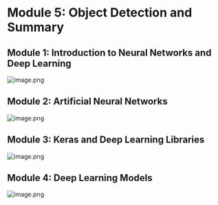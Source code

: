 

# Module 5: Object Detection and Summary
## Module 1: Introduction to Neural Networks and Deep Learning
![image.png](https://prod-files-secure.s3.us-west-2.amazonaws.com/03e82b26-cccb-4906-bb56-adabcbdc0655/a8d40bcb-c482-4026-8872-311e16b2dc63/image.png?X-Amz-Algorithm=AWS4-HMAC-SHA256&X-Amz-Content-Sha256=UNSIGNED-PAYLOAD&X-Amz-Credential=ASIAZI2LB466VBNU67DD%2F20250205%2Fus-west-2%2Fs3%2Faws4_request&X-Amz-Date=20250205T171301Z&X-Amz-Expires=3600&X-Amz-Security-Token=IQoJb3JpZ2luX2VjEDAaCXVzLXdlc3QtMiJHMEUCIHddOt8AzYeNUKl%2FULB3fXwJh3QV%2BHvta7zAvOvIVXYrAiEAkShVgAlZJP%2BnkoLnbesqG0c6d5Sha2o4Q4KGF%2Fa%2BcQcq%2FwMISRAAGgw2Mzc0MjMxODM4MDUiDAAwY96R5pfTrFv1qCrcA7IIGAYte6JFq9D%2FxOacditQfZr8K7AyQG0UcXr%2Fxe1Kx5gH%2BSPGWPQvoVDWB4%2F6vU4hHgur%2F8DHGBl5kOCEkaJFwP7dZrgeEQ7AzvwHvDJXyHSuelI1VJNsb7qBd%2B6Vkj3oPGmEw0AdGwAR3b%2FXvLVjJ4c60zkdj1GAmbxdQi%2BeWnUxfHwQYNQIATBYdZ2uIQEkU5ojQ3M0q8yD1SfezV17UBouVFhQgLn7ypba1t%2FVdAYiZNa4voE1yyYK6OY3X8YgEL0UF%2Bdhd8E2gsfTazaRHt56XYVTOlxcFUPE%2F5yoOWMXT7ucD8Y%2BqNuiN0qESB1YhYGKsgQiV%2FXQHx3SmwTeHYHn7PFbjcx3ZRx1sRzCcE3iYAOIXihVt0IGS9ub2ngmSdpnFjCZLouab%2BVfUNO8316R2ozu8y9dF5s9biRqj2i3qstYJMM9QH1n9ys4r3ABhI8Umd47PinGmXaorjbp8UdfE7ZgnNwBkqFj2TmRKZcqfE8ogZ%2FZNZ1AG1cmIY%2Bg7%2BbDrtC1q1JsaEdLbEoas0P%2BaIW7qiOALVCQFsbEuI9dfooRb8ZtSIb5P0ZfzipkO8OWZRX002ib8lILM7HOQuYc48VOO%2BUi3EcGnddPCAibjGDUMBr%2FzbokMOqdjr0GOqUBrPMuaK5PAgRqyebMW%2BvFVuNE5Lp%2FWW3I%2FW2cdkM%2FWt0O%2B7OSnu%2B8yMlwy79DRJbUMSuirEpehbJvqFoCIw1Qjknaa6Sf%2Bc20vby5ai95%2Fe4SViXfYCB5Qy3WdKO5Y5muH20e2BmDNNFO24oxYY%2FGUMdu0npIB%2BkANGcOQnLAHPF%2FByDyj4a%2BJJvmmifzfJCl0cRyzgriGumH2WJjUCBqlureOkVv&X-Amz-Signature=3a975283b46aa407f8b6ebabc258ad0d2e7b13d33a5a2490cb2b8db53d9b3454&X-Amz-SignedHeaders=host&x-id=GetObject)
## Module 2: Artificial Neural Networks
![image.png](https://prod-files-secure.s3.us-west-2.amazonaws.com/03e82b26-cccb-4906-bb56-adabcbdc0655/5157ca89-62da-41d9-a98f-6432b71047a9/image.png?X-Amz-Algorithm=AWS4-HMAC-SHA256&X-Amz-Content-Sha256=UNSIGNED-PAYLOAD&X-Amz-Credential=ASIAZI2LB466VBNU67DD%2F20250205%2Fus-west-2%2Fs3%2Faws4_request&X-Amz-Date=20250205T171301Z&X-Amz-Expires=3600&X-Amz-Security-Token=IQoJb3JpZ2luX2VjEDAaCXVzLXdlc3QtMiJHMEUCIHddOt8AzYeNUKl%2FULB3fXwJh3QV%2BHvta7zAvOvIVXYrAiEAkShVgAlZJP%2BnkoLnbesqG0c6d5Sha2o4Q4KGF%2Fa%2BcQcq%2FwMISRAAGgw2Mzc0MjMxODM4MDUiDAAwY96R5pfTrFv1qCrcA7IIGAYte6JFq9D%2FxOacditQfZr8K7AyQG0UcXr%2Fxe1Kx5gH%2BSPGWPQvoVDWB4%2F6vU4hHgur%2F8DHGBl5kOCEkaJFwP7dZrgeEQ7AzvwHvDJXyHSuelI1VJNsb7qBd%2B6Vkj3oPGmEw0AdGwAR3b%2FXvLVjJ4c60zkdj1GAmbxdQi%2BeWnUxfHwQYNQIATBYdZ2uIQEkU5ojQ3M0q8yD1SfezV17UBouVFhQgLn7ypba1t%2FVdAYiZNa4voE1yyYK6OY3X8YgEL0UF%2Bdhd8E2gsfTazaRHt56XYVTOlxcFUPE%2F5yoOWMXT7ucD8Y%2BqNuiN0qESB1YhYGKsgQiV%2FXQHx3SmwTeHYHn7PFbjcx3ZRx1sRzCcE3iYAOIXihVt0IGS9ub2ngmSdpnFjCZLouab%2BVfUNO8316R2ozu8y9dF5s9biRqj2i3qstYJMM9QH1n9ys4r3ABhI8Umd47PinGmXaorjbp8UdfE7ZgnNwBkqFj2TmRKZcqfE8ogZ%2FZNZ1AG1cmIY%2Bg7%2BbDrtC1q1JsaEdLbEoas0P%2BaIW7qiOALVCQFsbEuI9dfooRb8ZtSIb5P0ZfzipkO8OWZRX002ib8lILM7HOQuYc48VOO%2BUi3EcGnddPCAibjGDUMBr%2FzbokMOqdjr0GOqUBrPMuaK5PAgRqyebMW%2BvFVuNE5Lp%2FWW3I%2FW2cdkM%2FWt0O%2B7OSnu%2B8yMlwy79DRJbUMSuirEpehbJvqFoCIw1Qjknaa6Sf%2Bc20vby5ai95%2Fe4SViXfYCB5Qy3WdKO5Y5muH20e2BmDNNFO24oxYY%2FGUMdu0npIB%2BkANGcOQnLAHPF%2FByDyj4a%2BJJvmmifzfJCl0cRyzgriGumH2WJjUCBqlureOkVv&X-Amz-Signature=763a7cf0afd1b9b8ed65dc82824d0d8844062a5d6ffc5857470f80ffcd728083&X-Amz-SignedHeaders=host&x-id=GetObject)
## Module 3: Keras and Deep Learning Libraries
![image.png](https://prod-files-secure.s3.us-west-2.amazonaws.com/03e82b26-cccb-4906-bb56-adabcbdc0655/5089ce50-05f1-470d-ad42-42503bf1df5f/image.png?X-Amz-Algorithm=AWS4-HMAC-SHA256&X-Amz-Content-Sha256=UNSIGNED-PAYLOAD&X-Amz-Credential=ASIAZI2LB466VBNU67DD%2F20250205%2Fus-west-2%2Fs3%2Faws4_request&X-Amz-Date=20250205T171301Z&X-Amz-Expires=3600&X-Amz-Security-Token=IQoJb3JpZ2luX2VjEDAaCXVzLXdlc3QtMiJHMEUCIHddOt8AzYeNUKl%2FULB3fXwJh3QV%2BHvta7zAvOvIVXYrAiEAkShVgAlZJP%2BnkoLnbesqG0c6d5Sha2o4Q4KGF%2Fa%2BcQcq%2FwMISRAAGgw2Mzc0MjMxODM4MDUiDAAwY96R5pfTrFv1qCrcA7IIGAYte6JFq9D%2FxOacditQfZr8K7AyQG0UcXr%2Fxe1Kx5gH%2BSPGWPQvoVDWB4%2F6vU4hHgur%2F8DHGBl5kOCEkaJFwP7dZrgeEQ7AzvwHvDJXyHSuelI1VJNsb7qBd%2B6Vkj3oPGmEw0AdGwAR3b%2FXvLVjJ4c60zkdj1GAmbxdQi%2BeWnUxfHwQYNQIATBYdZ2uIQEkU5ojQ3M0q8yD1SfezV17UBouVFhQgLn7ypba1t%2FVdAYiZNa4voE1yyYK6OY3X8YgEL0UF%2Bdhd8E2gsfTazaRHt56XYVTOlxcFUPE%2F5yoOWMXT7ucD8Y%2BqNuiN0qESB1YhYGKsgQiV%2FXQHx3SmwTeHYHn7PFbjcx3ZRx1sRzCcE3iYAOIXihVt0IGS9ub2ngmSdpnFjCZLouab%2BVfUNO8316R2ozu8y9dF5s9biRqj2i3qstYJMM9QH1n9ys4r3ABhI8Umd47PinGmXaorjbp8UdfE7ZgnNwBkqFj2TmRKZcqfE8ogZ%2FZNZ1AG1cmIY%2Bg7%2BbDrtC1q1JsaEdLbEoas0P%2BaIW7qiOALVCQFsbEuI9dfooRb8ZtSIb5P0ZfzipkO8OWZRX002ib8lILM7HOQuYc48VOO%2BUi3EcGnddPCAibjGDUMBr%2FzbokMOqdjr0GOqUBrPMuaK5PAgRqyebMW%2BvFVuNE5Lp%2FWW3I%2FW2cdkM%2FWt0O%2B7OSnu%2B8yMlwy79DRJbUMSuirEpehbJvqFoCIw1Qjknaa6Sf%2Bc20vby5ai95%2Fe4SViXfYCB5Qy3WdKO5Y5muH20e2BmDNNFO24oxYY%2FGUMdu0npIB%2BkANGcOQnLAHPF%2FByDyj4a%2BJJvmmifzfJCl0cRyzgriGumH2WJjUCBqlureOkVv&X-Amz-Signature=27070626842b3600917b8b19360148f38c77cc9990649d76b38942aced2119da&X-Amz-SignedHeaders=host&x-id=GetObject)
## Module 4: Deep Learning Models
![image.png](https://prod-files-secure.s3.us-west-2.amazonaws.com/03e82b26-cccb-4906-bb56-adabcbdc0655/4e22fcb0-cfbc-4d28-b961-b9b8fde071f0/image.png?X-Amz-Algorithm=AWS4-HMAC-SHA256&X-Amz-Content-Sha256=UNSIGNED-PAYLOAD&X-Amz-Credential=ASIAZI2LB466VBNU67DD%2F20250205%2Fus-west-2%2Fs3%2Faws4_request&X-Amz-Date=20250205T171301Z&X-Amz-Expires=3600&X-Amz-Security-Token=IQoJb3JpZ2luX2VjEDAaCXVzLXdlc3QtMiJHMEUCIHddOt8AzYeNUKl%2FULB3fXwJh3QV%2BHvta7zAvOvIVXYrAiEAkShVgAlZJP%2BnkoLnbesqG0c6d5Sha2o4Q4KGF%2Fa%2BcQcq%2FwMISRAAGgw2Mzc0MjMxODM4MDUiDAAwY96R5pfTrFv1qCrcA7IIGAYte6JFq9D%2FxOacditQfZr8K7AyQG0UcXr%2Fxe1Kx5gH%2BSPGWPQvoVDWB4%2F6vU4hHgur%2F8DHGBl5kOCEkaJFwP7dZrgeEQ7AzvwHvDJXyHSuelI1VJNsb7qBd%2B6Vkj3oPGmEw0AdGwAR3b%2FXvLVjJ4c60zkdj1GAmbxdQi%2BeWnUxfHwQYNQIATBYdZ2uIQEkU5ojQ3M0q8yD1SfezV17UBouVFhQgLn7ypba1t%2FVdAYiZNa4voE1yyYK6OY3X8YgEL0UF%2Bdhd8E2gsfTazaRHt56XYVTOlxcFUPE%2F5yoOWMXT7ucD8Y%2BqNuiN0qESB1YhYGKsgQiV%2FXQHx3SmwTeHYHn7PFbjcx3ZRx1sRzCcE3iYAOIXihVt0IGS9ub2ngmSdpnFjCZLouab%2BVfUNO8316R2ozu8y9dF5s9biRqj2i3qstYJMM9QH1n9ys4r3ABhI8Umd47PinGmXaorjbp8UdfE7ZgnNwBkqFj2TmRKZcqfE8ogZ%2FZNZ1AG1cmIY%2Bg7%2BbDrtC1q1JsaEdLbEoas0P%2BaIW7qiOALVCQFsbEuI9dfooRb8ZtSIb5P0ZfzipkO8OWZRX002ib8lILM7HOQuYc48VOO%2BUi3EcGnddPCAibjGDUMBr%2FzbokMOqdjr0GOqUBrPMuaK5PAgRqyebMW%2BvFVuNE5Lp%2FWW3I%2FW2cdkM%2FWt0O%2B7OSnu%2B8yMlwy79DRJbUMSuirEpehbJvqFoCIw1Qjknaa6Sf%2Bc20vby5ai95%2Fe4SViXfYCB5Qy3WdKO5Y5muH20e2BmDNNFO24oxYY%2FGUMdu0npIB%2BkANGcOQnLAHPF%2FByDyj4a%2BJJvmmifzfJCl0cRyzgriGumH2WJjUCBqlureOkVv&X-Amz-Signature=689a9a0cba639c42bfde24d5caa69b239f5c1a94da624fba8c8db7fb109c29dc&X-Amz-SignedHeaders=host&x-id=GetObject)